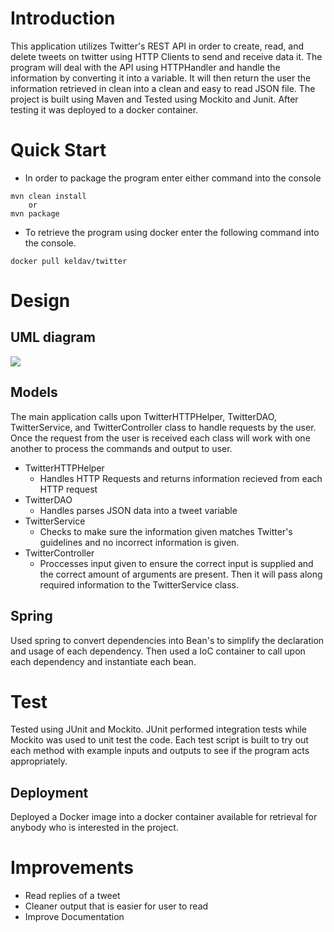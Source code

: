 # Introduction
This application utilizes Twitter's REST API in order to create, read, and delete tweets on twitter using HTTP Clients to send and receive data it. The program will deal with the API using HTTPHandler and handle the information by converting it into a variable. It will then return the user the information retrieved in clean into a clean and easy to read JSON file. The project is built using Maven and Tested using Mockito and Junit. After testing it was deployed to a docker container.

# Quick Start
- In order to package the program enter either command into the console
```
mvn clean install
    or 
mvn package
```
- To retrieve the program using docker enter the following command into the console.
```
docker pull keldav/twitter
```

# Design
## UML diagram

![](/home/centos/dev/jarvis_data_eng_BrandonAngod/core_java/twitter/assets/1.PNG)

## Models
The main application calls upon TwitterHTTPHelper, TwitterDAO, TwitterService, and TwitterController class to handle requests by the user. Once the request from the user is received each class will work with one another to process the commands and output to user.
- TwitterHTTPHelper
  - Handles HTTP Requests and returns information recieved from each HTTP request
- TwitterDAO
  - Handles parses JSON data into a tweet variable
- TwitterService
  - Checks to make sure the information given matches Twitter's guidelines and no incorrect information is given.
- TwitterController
  - Proccesses input given to ensure the correct input is supplied and the correct amount of arguments are present. Then it will pass along required information to the TwitterService class.
## Spring
Used spring to convert dependencies into Bean's to simplify the declaration and usage of each dependency. Then used a IoC container to call upon each dependency and instantiate each bean.
# Test
Tested using JUnit and Mockito. JUnit performed integration tests while Mockito was used to unit test the code. Each test script is built to try out each method with example inputs and outputs to see if the program acts appropriately.
## Deployment
Deployed a Docker image into a docker container available for retrieval for anybody who is interested in the project.

# Improvements
- Read replies of a tweet 
- Cleaner output that is easier for user to read
- Improve Documentation

